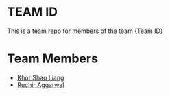 # TEAM ID
This is a team repo for members of the team {Team ID}

# Team Members
* [Khor Shao Liang](members/khorSL.md)
* [Ruchir Aggarwal](members/ruchir.md)

